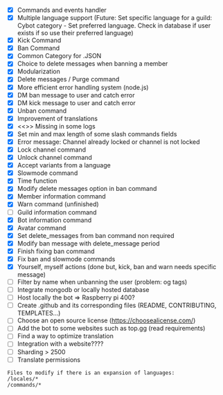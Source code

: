 - [x] Commands and events handler
- [x] Multiple language support (Future: Set specific language for a guild: Cybot category - Set preferred language. Check in database if user exists if so use their preferred language)
- [x] Kick Command
- [x] Ban Command
- [x] Common Category for .JSON
- [x] Choice to delete messages when banning a member
- [x] Modularization
- [x] Delete messages / Purge command
- [x] More efficient error handling system (node.js)
- [x] DM ban message to user and catch error
- [x] DM kick message to user and catch error
- [x] Unban command
- [x] Improvement of translations
- [x] <<>> Missing in some logs
- [x] Set min and max length of some slash commands fields
- [x] Error message: Channel already locked or channel is not locked
- [x] Lock channel command
- [x] Unlock channel command
- [x] Accept variants from a language
- [x] Slowmode command
- [x] Time function
- [x] Modify delete messages option in ban command
- [x] Member information command
- [x] Warn command (unfinished)
- [ ] Guild information command
- [x] Bot information command
- [x] Avatar command
- [x] Set delete_messages from ban command non required
- [x] Modify ban message with delete_message period
- [x] Finish fixing ban command
- [x] Fix ban and slowmode commands
- [x] Yourself, myself actions (done but, kick, ban and warn needs specific message)
- [ ] Filter by name when unbanning the user (problem: og tags)
- [ ] Integrate mongodb or locally hosted database
- [ ] Host locally the bot => Raspberry pi 400?
- [ ] Create .github and its corresponding files (README, CONTRIBUTING, TEMPLATES...)
- [ ] Choose an open source license (https://choosealicense.com/)
- [ ] Add the bot to some websites such as top.gg (read requirements)
- [ ] Find a way to optimize translation
- [ ] Integration with a website????
- [ ] Sharding > 2500
- [ ] Translate permissions

```
Files to modify if there is an expansion of languages:
/locales/*
/commands/*
```